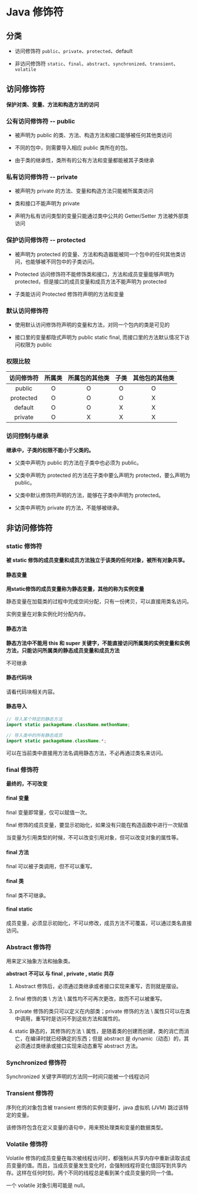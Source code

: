 # Java 修饰符
## 分类

* 访问修饰符 `public`、`private`、`protected`、default

* 非访问修饰符 `static`、`final`、`abstract`、`synchronized`、`transient`、`volatile`


## 访问修饰符

**保护对类、变量、方法和构造方法的访问**

### 公有访问修饰符 -- public

* 被声明为 public 的类、方法、构造方法和接口能够被任何其他类访问

* 不同的包中，则需要导入相应 public 类所在的包。

* 由于类的继承性，类所有的公有方法和变量都能被其子类继承


### 私有访问修饰符 -- private

* 被声明为 private 的方法、变量和构造方法只能被所属类访问

* 类和接口不能声明为 private

* 声明为私有访问类型的变量只能通过类中公共的 Getter\/Setter 方法被外部类访问


### 保护访问修饰符 -- protected

* 被声明为 protected 的变量、方法和构造器能被同一个包中的任何其他类访问，也能够被不同包中的子类访问。

* Protected 访问修饰符不能修饰类和接口，方法和成员变量能够声明为 protected，但是接口的成员变量和成员方法不能声明为 protected

* 子类能访问 Protected 修饰符声明的方法和变量


### 默认访问修饰符

* 使用默认访问修饰符声明的变量和方法，对同一个包内的类是可见的

* 接口里的变量都隐式声明为 public static final, 而接口里的方法默认情况下访问权限为 public


### 权限比较

|访问修饰符|所属类|所属包的其他类|子类|其他包的其他类|
|:-:|:-:|:-:|:-:|:-:|
|public|O|O|O|O|
|protected|O|O|O|X|
|default|O|O|X|X|
|private|O|X|X|X|

### 访问控制与继承

**继承中，子类的权限不能小于父类的。**

* 父类中声明为 public 的方法在子类中也必须为 public。

* 父类中声明为 protected 的方法在子类中要么声明为 protected，要么声明为 public。

* 父类中默认修饰符声明的方法，能够在子类中声明为 protected。

* 父类中声明为 private 的方法，不能够被继承。


## 非访问修饰符

### static 修饰符

**被 static 修饰的成员变量和成员方法独立于该类的任何对象，被所有对象共享。**

#### 静态变量

**用static修饰的成员变量称为静态变量，其他的称为实例变量**

静态变量在加载类的过程中完成空间分配，只有一份拷贝，可以直接用类名访问。

实例变量在对象实例化时分配内存。

#### 静态方法

**静态方法中不能用 this 和 super 关键字，不能直接访问所属类的实例变量和实例方法，只能访问所属类的静态成员变量和成员方法**

不可继承

#### 静态代码块

请看代码块相关内容。

#### 静态导入

```java
// 导入某个特定的静态方法
import static packageName.className.methonName;

// 导入类中的所有静态成员
import static packageName.className.*;
```

可以在当前类中直接用方法名调用静态方法，不必再通过类名来访问。

### final 修饰符

**最终的，不可改变**

#### final 变量

final 变量即常量，仅可以赋值一次。

final 修饰的成员变量，要显示初始化，如果没有只能在构造函数中进行一次赋值

当变量为引用类型的时候，不可以改变引用对象，但可以改变对象的属性等。

#### final 方法

final 可以被子类调用，但不可以重写。

#### final 类

final 类不可继承。

#### final static

成员变量，必须显示初始化，不可以修改，成员方法不可覆盖，可以通过类名直接访问。

### Abstract 修饰符

用来定义抽象方法和抽象类。

**abstract 不可以 与 final , private , static 共存**

1. Abstract 修饰后，必须通过类继承或者接口实现来重写，否则就是摆设。

2. final 修饰的类 \ 方法 \ 属性均不可再次更改，故而不可以被重写。

3. private 修饰的类只可以定义在内部类；private 修饰的方法 \ 属性只可以在类中调用，重写时是访问不到这些方法和属性的。

4. static 静态的，其修饰的方法 \ 属性，是随着类的创建而创建，类的消亡而消亡，在编译时就已经确定的东西；但是 abstract 是 dynamic（动态）的，其必须通过类继承或接口实现来动态重写 abstract 方法。


### Synchronized 修饰符

Synchronized 关键字声明的方法同一时间只能被一个线程访问

### Transient 修饰符

序列化的对象包含被 transient 修饰的实例变量时，java 虚拟机 \(JVM\) 跳过该特定的变量。

该修饰符包含在定义变量的语句中，用来预处理类和变量的数据类型。

### Volatile 修饰符

Volatile 修饰的成员变量在每次被线程访问时，都强制从共享内存中重新读取该成员变量的值。而且，当成员变量发生变化时，会强制线程将变化值回写到共享内存。这样在任何时刻，两个不同的线程总是看到某个成员变量的同一个值。

一个 volatile 对象引用可能是 null。
